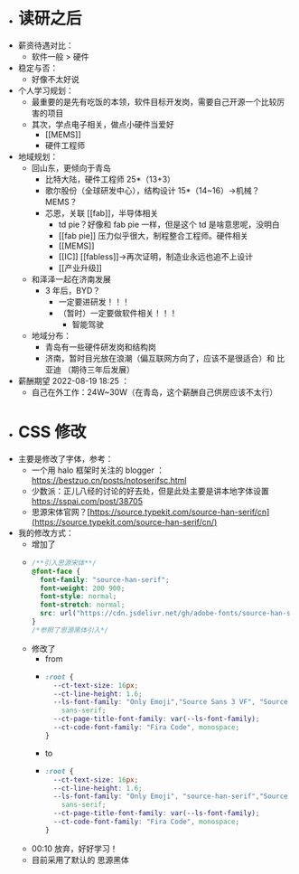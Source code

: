- # 读研之后
- 薪资待遇对比：
	- 软件一般 > 硬件
- 稳定与否：
	- 好像不太好说
- 个人学习规划：
	- 最重要的是先有吃饭的本领，软件目标开发岗，需要自己开源一个比较厉害的项目
	- 其次，学点电子相关，做点小硬件当爱好
		- [[MEMS]]
		- 硬件工程师
- 地域规划：
	- 回山东，更倾向于青岛
		- 比特大陆，硬件工程师 25*（13+3）
		- 歌尔股份（全球研发中心），结构设计 15*（14~16）→机械？ MEMS？
		- 芯恩，关联 [[fab]]，半导体相关
			- td pie？好像和 fab pie 一样，但是这个 td 是啥意思呢，没明白
			- [[fab pie]] 压力似乎很大，制程整合工程师。硬件相关
			- [[MEMS]]
			- [[IC]] [[fabless]]→再次证明，制造业永远也追不上设计
			- [[产业升级]]
	- 和泽泽一起在济南发展
		- 3 年后，BYD？
			- 一定要进研发！！！
			- （暂时）一定要做软件相关！！！
				- 智能驾驶
	- 地域分布：
		- 青岛有一些硬件研发岗和结构岗
		- 济南，暂时目光放在浪潮（偏互联网方向了，应该不是很适合）和 比亚迪 （期待三年后发展）
- 薪酬期望 2022-08-19 18:25 ：
	- 自己在外工作：24W~30W（在青岛，这个薪酬自己供房应该不太行）
- # CSS 修改
- 主要是修改了字体，参考：
	- 一个用 halo 框架时关注的 blogger ： https://bestzuo.cn/posts/notoserifsc.html
	- 少数派：正儿八经的讨论的好去处，但是此处主要是讲本地字体设置 https://sspai.com/post/38705
	- 思源宋体官网？[https://source.typekit.com/source-han-serif/cn](https://source.typekit.com/source-han-serif/cn/)
- 我的修改方式：
	- 增加了
	- ```CSS
	  /**引入思源宋体**/
	  @font-face {
	    font-family: "source-han-serif";
	    font-weight: 200 900;
	    font-style: normal;
	    font-stretch: normal;
	    src: url("https://cdn.jsdelivr.net/gh/adobe-fonts/source-han-serif@release/Variable/WOFF2/OTF/Subset/SourceHanSansCN-VF.otf.woff2");
	  }
	  /*参照了思源黑体引入*/
	  ```
	- 修改了
		- from
		- ```CSS
		  :root {
		    --ct-text-size: 16px;
		    --ct-line-height: 1.6;
		    --ls-font-family: "Only Emoji","Source Sans 3 VF", "Source Han Sans VF",
		      sans-serif;
		    --ct-page-title-font-family: var(--ls-font-family);
		    --ct-code-font-family: "Fira Code", monospace;
		  }
		  ```
		- to
		- ```CSS
		  :root {
		    --ct-text-size: 16px;
		    --ct-line-height: 1.6;
		    --ls-font-family: "Only Emoji", "source-han-serif","Source Sans 3 VF", "Source Han Sans VF",
		      sans-serif;
		    --ct-page-title-font-family: var(--ls-font-family);
		    --ct-code-font-family: "Fira Code", monospace;
		  }
		  ```
	- 00:10 放弃，好好学习！
	- 目前采用了默认的 思源黑体